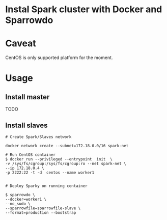 # Instal Spark cluster with Docker and Sparrowdo

# Caveat

CentOS is only supported platform for the moment.

# Usage


## Install master

TODO

## Install slaves

    # Create Spark/Slaves network

    docker network create --subnet=172.18.0.0/16 spark-net

    # Run CentOS container 
    $ docker run --privileged --entrypoint  init  \
    -v /sys/fs/cgroup:/sys/fs/cgroup:ro --net spark-net \
    --ip 172.18.0.4 \
    -p 2222:22 -t -d  centos --name worker1


    # Deploy Sparky on running container

    $ sparrowdo \
    --docker=worker1 \
    --no_sudo \
    --sparrowfile=sparrowfile-slave \
    --format=production --bootstrap

